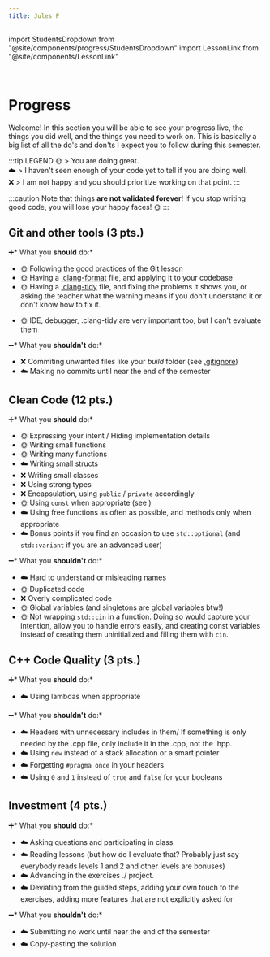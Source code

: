 ```yaml
---
title: Jules F
---
```

import StudentsDropdown from "@site/components/progress/StudentsDropdown"
import LessonLink from "@site/components/LessonLink"

<StudentsDropdown/>

<br/>

# Progress

Welcome! In this section you will be able to see your progress live, the things you did well, and the things you need to work on. This is basically a big list of all the do's and don'ts I expect you to follow during this semester.

:::tip LEGEND
🌞 > You are doing great.<br/>
☁️ > I haven't seen enough of your code yet to tell if you are doing well.<br/>
❌ > I am not happy and you should prioritize working on that point.
:::

:::caution
Note that things **are not validated forever**! If you stop writing good code, you will lose your  happy faces! 🌞
:::

## Git and other tools (3 pts.)

➕* What you **should** do:*

- 🌞 Following [the good practices of the Git lesson](/lessons/git#good-practices)
- 🌞 Having a [.clang-format](/lessons/formatting-tool/) file, and applying it to your codebase
- 🌞 Having a [.clang-tidy](/lessons/static-analysers/) file, and fixing the problems it shows you, or asking the teacher what the warning means if you don't understand it or don't know how to fix it.
<!-- - 🌞 Having a nice ReadMe, using Markdown -->
- 🌞 IDE, debugger, .clang-tidy are very important too, but I can't evaluate them

➖* What you **shouldn't** do:*

- ❌ Commiting unwanted files like your *build* folder (see [.gitignore](/lessons/git#gitignore))
- ☁️ Making no commits until near the end of the semester

## Clean Code (12 pts.)

➕* What you **should** do:*

- 🌞 Expressing your intent / Hiding implementation details
- 🌞 Writing small functions
- 🌞 Writing many functions
- ☁️ Writing small structs
- ❌ Writing small classes
- ❌ Using strong types
- ❌ Encapsulation, using `public` / `private` accordingly
- 🌞 Using `const` when appropriate (see <LessonLink slug="const"/>)
- ☁️ Using free functions as often as possible, and methods only when appropriate
- ☁️ Bonus points if you find an occasion to use `std::optional` (and `std::variant` if you are an advanced user)

➖* What you **shouldn't** do:*

- ☁️ Hard to understand or misleading names
- 🌞 Duplicated code
- ❌ Overly complicated code
- 🌞 Global variables (and singletons are global variables btw!)
- 🌞 Not wrapping `std::cin` in a function. Doing so would capture your intention, allow you to handle errors easily, and creating const variables instead of creating them uninitialized and filling them with `cin`.

## C++ Code Quality (3 pts.)

➕* What you **should** do:*

- ☁️ Using lambdas when appropriate

➖* What you **shouldn't** do:*

- ☁️ Headers with unnecessary includes in them/ If something is only needed by the .cpp file, only include it in the .cpp, not the .hpp.
- ☁️ Using `new` instead of a stack allocation or a smart pointer
- ☁️ Forgetting `#pragma once` in your headers
- ☁️ Using `0` and `1` instead of `true` and `false` for your booleans

## Investment (4 pts.)

➕* What you **should** do:*

- ☁️ Asking questions and participating in class
- ☁️ Reading lessons (but how do I evaluate that? Probably just say everybody reads levels 1 and 2 and other levels are bonuses)
- ☁️ Advancing in the exercises ./ project.
- ☁️ Deviating from the guided steps, adding your own touch to the exercises, adding more features that are not explicitly asked for

➖* What you **shouldn't** do:*

- ☁️ Submitting no work until near the end of the semester
- ☁️ Copy-pasting the solution